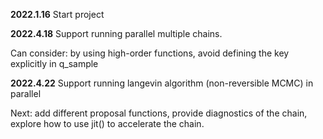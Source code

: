 **2022.1.16** Start project

**2022.4.18** Support running parallel multiple chains.

Can consider: by using high-order functions, avoid defining the key explicitly in q_sample

**2022.4.22** Support running langevin algorithm (non-reversible MCMC) in parallel

Next: add different proposal functions, provide diagnostics of the chain, explore how to use jit() to accelerate the chain.
